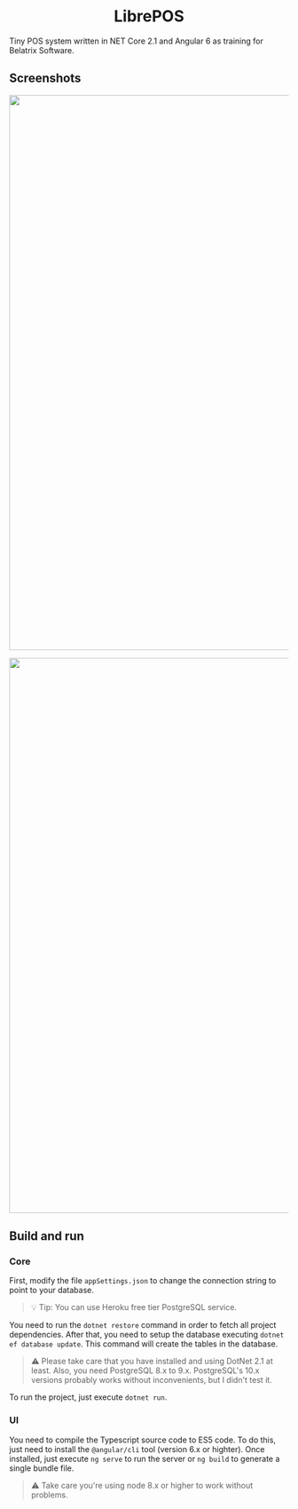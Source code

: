 <h1 align="center">LibrePOS</h1>

Tiny POS system written in NET Core 2.1 and Angular 6 as training for Belatrix Software.

## Screenshots

<p align="center">
  <img src="https://i.imgur.com/fJJMaes.png" width="1000">
</p>

<p align="center">
  <img src="https://i.imgur.com/UQ0T16Q.png" width="1000">
</p>

## Build and run

### Core

First, modify the file `appSettings.json` to change the connection string to point to your database.

> 💡 Tip: You can use Heroku free tier PostgreSQL service.

You need to run the `dotnet restore` command in order to fetch all project dependencies. After that, you need to setup the database executing `dotnet ef database update`. This command will create the tables in the database.

> ⚠️ Please take care that you have installed and using DotNet 2.1 at least. Also, you need PostgreSQL 8.x to 9.x. PostgreSQL's 10.x versions probably works without inconvenients, but I didn't test it.

To run the project, just execute `dotnet run`.

### UI

You need to compile the Typescript source code to ES5 code. To do this, just need to install the `@angular/cli` tool (version 6.x or highter). Once installed, just execute `ng serve` to run the server or `ng build` to generate a single bundle file.

> ⚠️ Take care you're using node 8.x or higher to work without problems.
